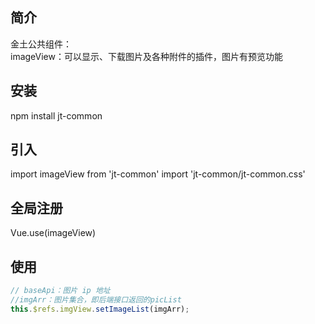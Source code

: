 ## 简介

金土公共组件：<br>
imageView：可以显示、下载图片及各种附件的插件，图片有预览功能

## 安装

npm install jt-common

## 引入

import imageView from 'jt-common'
import 'jt-common/jt-common.css'

## 全局注册

Vue.use(imageView)

## 使用

<image-view  :base-api="baseApi"></image-view>

```js
// baseApi：图片 ip 地址
//imgArr：图片集合，即后端接口返回的picList
this.$refs.imgView.setImageList(imgArr);
```
